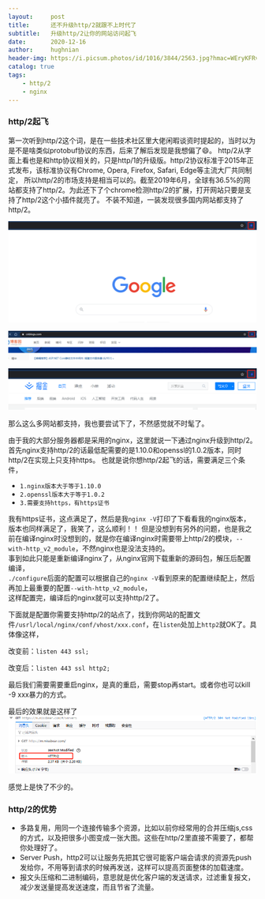 ```yaml
---
layout:     post
title:      还不升级http/2就跟不上时代了
subtitle:   升级http/2让你的网站访问起飞
date:       2020-12-16
author:     hughnian
header-img: https://i.picsum.photos/id/1016/3844/2563.jpg?hmac=WEryKFRvTdeae2aUrY-DHscSmZuyYI9jd_-p94stBvc
catalog: true
tags:
    - http/2
    - nginx
---
```


### http/2起飞
第一次听到http/2这个词，是在一些技术社区里大佬闲暇谈资时提起的，当时以为是不是啥类似protobuf协议的东西，后来了解后发现是我想偏了😄。
http/2从字面上看也是和http协议相关的，只是http/1的升级版。http/2协议标准于2015年正式发布，该标准协议有Chrome, Opera, Firefox, Safari, Edge等主流大厂共同制定，
所以http/2的市场支持是相当可以的。截至2019年6月，全球有36.5%的网站都支持了http/2。为此还下了个chrome检测http/2的扩展，打开网站只要是支持了http/2这个小插件就亮了。
不装不知道，一装发现很多国内网站都支持了http/2。

![](/img/2020-12-16-http2/2.png)

![](/img/2020-12-16-http2/3.png)

![](/img/2020-12-16-http2/4.png)

那么这么多网站都支持，我也要尝试下了，不然感觉就不时髦了。  

由于我的大部分服务器都是采用的nginx，这里就说一下通过nginx升级到http/2。  
首先nginx支持http/2的话最低配需要的是1.10.0和openssl的1.0.2版本，同时http/2在实现上只支持https。
也就是说你想http/2起飞的话，需要满足三个条件，    
- `1.nginx版本大于等于1.10.0`  
- `2.openssl版本大于等于1.0.2`  
- `3.需要支持https，有https证书`   

我有https证书，这点满足了，然后是我`nginx -V`打印了下看看我的nginx版本，版本也同样满足了，我笑了，这么顺利！！ 但是没想到有另外的问题，也是我之前在编译nginx时没想到的，就是你在编译nginx时需要带上http/2的模块，`--with-http_v2_module`，不然nginx也是没法支持的。   
事到如此只能是重新编译nginx了，从nginx官网下载重新的源码包，解压后配置编译，  
`./configure`后面的配置可以根据自己的`nginx -V`看到原来的配置继续配上，然后再加上最重要的配置`--with-http_v2_module`，    
这样配置完，编译后的nginx就可以支持http/2了。

下面就是配置你需要支持http/2的站点了，找到你网站的配置文件`/usrl/local/nginx/conf/vhost/xxx.conf`，在`listen`处加上`http2`就OK了。具体像这样，   

改变前：`listen 443 ssl;`   

改变后：`listen 443 ssl http2;`  

最后我们需要需要重启nginx，是真的重启，需要stop再start。或者你也可以kill -9 xxx暴力的方式。  

最后的效果就是这样了
![](/img/2020-12-16-http2/5.png)   

感觉上是快了不少的。  

### http/2的优势
- 多路复用，用同一个连接传输多个资源，比如以前你经常用的合并压缩js,css的方式，以及把很多小图变成一张大图。这些在http/2里直接不需要了，都帮你处理好了。
- Server Push，http2可以让服务先把其它很可能客户端会请求的资源先push发给你，不用等到请求的时候再发送，这样可以提高页面整体的加载速度。
- 报文头压缩和二进制编码，意思就是优化客户端的发送请求，过滤重复报文，减少发送量提高发送速度，而且节省了流量。
